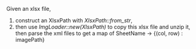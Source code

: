 Given an xlsx file, 

1. construct an XlsxPath with _XlsxPath::from_str_,
2.  then use _ImgLoader::new(XlsxPath)_ to copy this xlsx file and unzip it, then parse the xml files to get a map of SheetName -> {(col, row) : imagePath}
